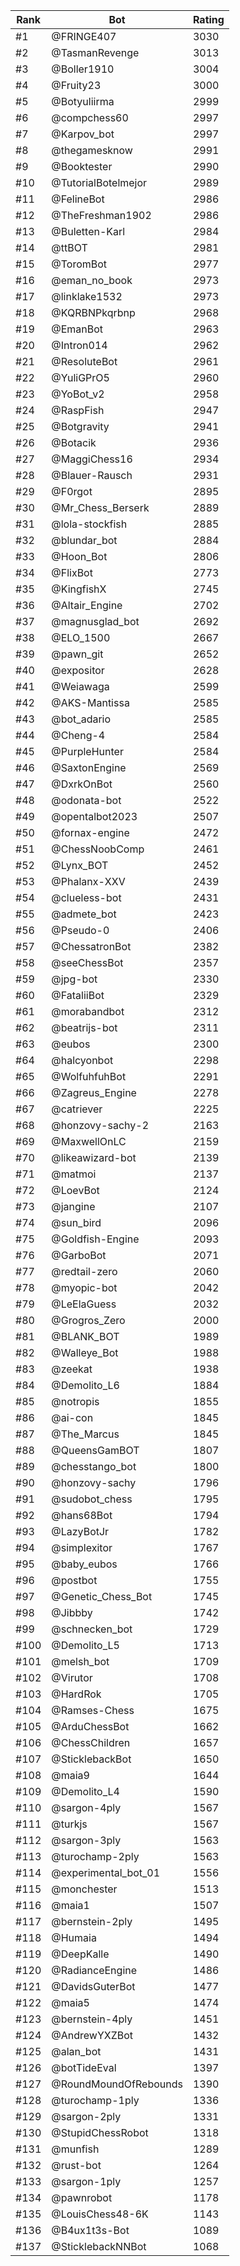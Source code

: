 Rank|Bot|Rating
---|---|---
#1|@FRINGE407|3030
#2|@TasmanRevenge|3013
#3|@Boller1910|3004
#4|@Fruity23|3000
#5|@Botyuliirma|2999
#6|@compchess60|2997
#7|@Karpov_bot|2997
#8|@thegamesknow|2991
#9|@Booktester|2990
#10|@TutorialBotelmejor|2989
#11|@FelineBot|2986
#12|@TheFreshman1902|2986
#13|@Buletten-Karl|2984
#14|@ttBOT|2981
#15|@ToromBot|2977
#16|@eman_no_book|2973
#17|@linklake1532|2973
#18|@KQRBNPkqrbnp|2968
#19|@EmanBot|2963
#20|@Intron014|2962
#21|@ResoluteBot|2961
#22|@YuliGPrO5|2960
#23|@YoBot_v2|2958
#24|@RaspFish|2947
#25|@Botgravity|2941
#26|@Botacik|2936
#27|@MaggiChess16|2934
#28|@Blauer-Rausch|2931
#29|@F0rgot|2895
#30|@Mr_Chess_Berserk|2889
#31|@lola-stockfish|2885
#32|@blundar_bot|2884
#33|@Hoon_Bot|2806
#34|@FlixBot|2773
#35|@KingfishX|2745
#36|@Altair_Engine|2702
#37|@magnusglad_bot|2692
#38|@ELO_1500|2667
#39|@pawn_git|2652
#40|@expositor|2628
#41|@Weiawaga|2599
#42|@AKS-Mantissa|2585
#43|@bot_adario|2585
#44|@Cheng-4|2584
#45|@PurpleHunter|2584
#46|@SaxtonEngine|2569
#47|@DxrkOnBot|2560
#48|@odonata-bot|2522
#49|@opentalbot2023|2507
#50|@fornax-engine|2472
#51|@ChessNoobComp|2461
#52|@Lynx_BOT|2452
#53|@Phalanx-XXV|2439
#54|@clueless-bot|2431
#55|@admete_bot|2423
#56|@Pseudo-0|2406
#57|@ChessatronBot|2382
#58|@seeChessBot|2357
#59|@jpg-bot|2330
#60|@FataliiBot|2329
#61|@morabandbot|2312
#62|@beatrijs-bot|2311
#63|@eubos|2300
#64|@halcyonbot|2298
#65|@WolfuhfuhBot|2291
#66|@Zagreus_Engine|2278
#67|@catriever|2225
#68|@honzovy-sachy-2|2163
#69|@MaxwellOnLC|2159
#70|@likeawizard-bot|2139
#71|@matmoi|2137
#72|@LoevBot|2124
#73|@jangine|2107
#74|@sun_bird|2096
#75|@Goldfish-Engine|2093
#76|@GarboBot|2071
#77|@redtail-zero|2060
#78|@myopic-bot|2042
#79|@LeElaGuess|2032
#80|@Grogros_Zero|2000
#81|@BLANK_BOT|1989
#82|@Walleye_Bot|1988
#83|@zeekat|1938
#84|@Demolito_L6|1884
#85|@notropis|1855
#86|@ai-con|1845
#87|@The_Marcus|1845
#88|@QueensGamBOT|1807
#89|@chesstango_bot|1800
#90|@honzovy-sachy|1796
#91|@sudobot_chess|1795
#92|@hans68Bot|1794
#93|@LazyBotJr|1782
#94|@simplexitor|1767
#95|@baby_eubos|1766
#96|@postbot|1755
#97|@Genetic_Chess_Bot|1745
#98|@Jibbby|1742
#99|@schnecken_bot|1729
#100|@Demolito_L5|1713
#101|@melsh_bot|1709
#102|@Virutor|1708
#103|@HardRok|1705
#104|@Ramses-Chess|1675
#105|@ArduChessBot|1662
#106|@ChessChildren|1657
#107|@SticklebackBot|1650
#108|@maia9|1644
#109|@Demolito_L4|1590
#110|@sargon-4ply|1567
#111|@turkjs|1567
#112|@sargon-3ply|1563
#113|@turochamp-2ply|1563
#114|@experimental_bot_01|1556
#115|@monchester|1513
#116|@maia1|1507
#117|@bernstein-2ply|1495
#118|@Humaia|1494
#119|@DeepKalle|1490
#120|@RadianceEngine|1486
#121|@DavidsGuterBot|1477
#122|@maia5|1474
#123|@bernstein-4ply|1451
#124|@AndrewYXZBot|1432
#125|@alan_bot|1431
#126|@botTideEval|1397
#127|@RoundMoundOfRebounds|1390
#128|@turochamp-1ply|1336
#129|@sargon-2ply|1331
#130|@StupidChessRobot|1318
#131|@munfish|1289
#132|@rust-bot|1264
#133|@sargon-1ply|1257
#134|@pawnrobot|1178
#135|@LouisChess48-6K|1143
#136|@B4ux1t3s-Bot|1089
#137|@SticklebackNNBot|1068
